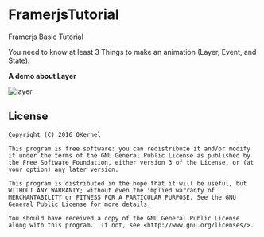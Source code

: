 # FramerjsTutorial
Framerjs Basic Tutorial

You need to know at least 3 Things to make an animation (Layer, Event, and State). 

**A demo about Layer**

![layer](http://oblpuaus7.bkt.clouddn.com/layerdemo.gif)

License
-------
    Copyright (C) 2016 OKernel

    This program is free software: you can redistribute it and/or modify it under the terms of the GNU General Public License as published by the Free Software Foundation, either version 3 of the License, or (at your option) any later version.

    This program is distributed in the hope that it will be useful, but WITHOUT ANY WARRANTY; without even the implied warranty of MERCHANTABILITY or FITNESS FOR A PARTICULAR PURPOSE. See the GNU General Public License for more details.

    You should have received a copy of the GNU General Public License along with this program.  If not, see <http://www.gnu.org/licenses/>.